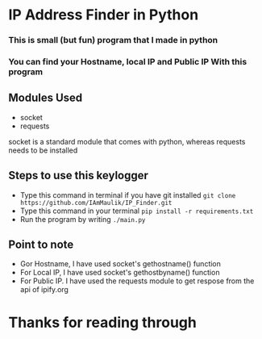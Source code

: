 # IP Address Finder in Python

### This is small (but fun) program that I made in python
### You can find your Hostname, local IP and Public IP With this program

## Modules Used
- socket
- requests

socket is a standard module that comes with python, whereas requests needs to be installed

## Steps to use this keylogger
- Type this command in terminal if you have git installed 
  ```git clone https://github.com/IAmMaulik/IP_Finder.git```
- Type this command in your terminal
	```pip install -r requirements.txt```
- Run the program by writing ```./main.py```


## Point to note
- Gor Hostname, I have used socket's gethostname() function
- For Local IP, I have used socket's gethostbyname() function
- For Public IP. I have used the requests module to get respose from the api of ipify.org

# Thanks for reading through

